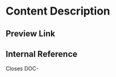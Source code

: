 <!-- 
When changing something in a file, our linting system `vale`, will treat the whole file as changed and will lint it. 
In this case, follow the instructions from vale and fix the linting issues. 
If there are too many errors, ask the tech writer in PR comment to fix the issues.
Read more about working with vale in the contribution guidelines: https://github.com/loft-sh/vcluster-docs/blob/main/CONTRIBUTING.md#style-guide-automation-style-guide-automation
-->
# Content Description
<!-- Brief overview of changes (1-2 sentences) -->


## Preview Link 
<!-- The preview link from Netlify needs `/docs` appended after it.
If you want the preview link to be available in the Linear issue, you must include the word `preview` in the markdown link name [Document Preview](https://netlify.preview/docs/xxxx). -->


## Internal Reference
<!--Add the GitHub or Linear ticket reference-->
Closes DOC-

